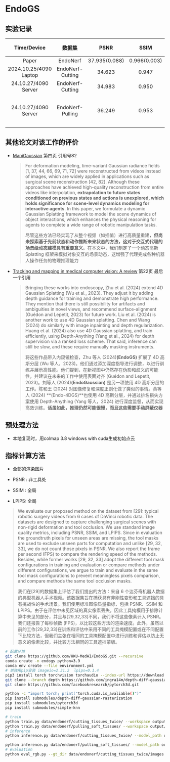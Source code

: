 # EndoGS

## 实验记录

|      Time/Device       |      数据集      |     PSNR      |     SSIM     |    LPIPS     |             备注              | Train Time | GPU Memory | 迭代次数 |
| :--------------------: | :--------------: | :-----------: | :----------: | :----------: | :---------------------------: | :--------: | :--------: | :------: |
|         Paper          |     EndoNerf     | 37.935(0.088) | 0.966(0.003) | 0.066(0.030) |                               |            |            |  3K+60K  |
| 2024.10.25/4090 Laptop | EndoNerf-Cutting |    34.623     |    0.947     |    0.0486    |                               |            |            |  3K+60K  |
|  24.10.27/4090 Server  | EndoNerf-Cutting |    34.983     |    0.950     |    0.048     |                               |     1h     |    Full    |  3K+60K  |
|  24.10.27/4090 Server  | EndoNerf-Pulling |    36.249     |    0.953     |    0.0699    | colmap  3.8 windows with cuda |  40 mins   |    Full    |  3K+60K  |



## 其他论文对该工作的评价

+ [ManiGaussian](https://arxiv.org/pdf/2403.08321) 第四页 引用号82

    > For deformation modeling, time-variant Gaussian radiance fields [1, 37, 44, 66, 69, 71, 72] were reconstructed from videos instead of images, which are widely applied in applications such as surgical scene reconstruction [42, 82]. Although these approaches have achieved high-quality reconstruction from entire videos like interpolation, **extrapolation to future states conditioned on previous states and actions is unexplored, which holds significance for scene-level dynamics modeling for interactive agents**. In this paper, we formulate a dynamic Gaussian Splatting framework to model the scene dynamics of object interactions, which enhances the physical reasoning for agents to complete a wide range of robotic manipulation tasks.
    >
    > 尽管这些方法已经实现了从整个视频（如插值）进行高质量重建，**但尚未探索基于先前状态和动作推断未来状态的方法，这对于交互式代理的场景级动态建模具有重要意义**。在本文中，我们制定了一个动态高斯 Splatting 框架来模拟对象交互的场景动态，这增强了代理完成各种机器人操作任务的物理推理能力 

+ [Tracking and mapping in medical computer vision: A review](https://www.sciencedirect.com/science/article/pii/S1361841524000562)  第22页 最后一个引用

    > Bringing these works into endoscopy, Zhu et al. (2024) extend 4D Gaussian Splatting (Wu et al., 2023). They adjust it by adding depth guidance for training and demonstrate high performance. They mention that there is still possibility for artifacts and ambiguities in novel views, and recommend surface-alignment (Guédon and Lepetit, 2023) for future work. Liu et al. (2024) is another work to use 4D Gaussian splatting. Chen and Wang (2024) do similarly with image inpainting and depth regularization. Huang et al. (2024) also use 4D Gaussian splatting, and train efficiently, using Depth-Anything (Yang et al., 2024) for depth supervision via a ranked loss scheme. That said, inference can still be slow, and these require manually masking instruments.
    >
    > 将这些作品带入内窥镜检查，Zhu 等人 (2024)**(EndoGS)** 扩展了 4D 高斯分层 (Wu 等人，2023)。他们通过添加深度指导进行调整，以进行训练并展示高性能。他们提到，在新视图中仍然存在伪影和歧义的可能性，并建议在未来的工作中使用表面对齐 (Guédon and Lepetit, 2023)。刘等人 (2024)**(EndoGaussian)** 是另一项使用 4D 高斯分层的工作。陈和王 (2024) 对图像修复和深度正则化做了类似的事情。黄等人 (2024) **(Endo-4DGS)**也使用 4D 高斯分层，并通过排名损失方案使用 Depth-Anything (Yang 等人，2024) 进行深度监督，从而实现高效训练。**话虽如此，推理仍然可能很慢，而且这些需要手动屏蔽仪器**

## 预处理方法

+ 本地复现时，用colmap 3.8 windows with cuda生成初始点云

## 指标计算方法

+ 全部的渲染图片

+ PSNR : 非工具处
+ SSIM : 全局
+ LPIPS: 全局

> We evaluate our proposed method on the dataset from [29]: typical robotic surgery videos from 6 cases of DaVinci robotic data. The datasets are designed to capture challenging surgical scenes with non-rigid deformation and tool occlusion. We use standard image quality metrics, including PSNR, SSIM, and LPIPS. Since in evaluation the groundtruth pixels for unseen areas are missing, the tool masks are used to exclude unseen parts for computation and unlike [29, 32, 33], we do not count those pixels in PSNR. We also report the frame per second (FPS) to compare the rendering speed of the methods. Besides, while former works [29, 32, 33] adopt the different tool mask configurations in training and evaluation or compare methods under different configurations, we argue to train and evaluate in the same tool mask configurations to prevent meaningless pixels comparison, and compare methods the same tool occlusion masks.
>
> 我们在[29]的数据集上评估了我们提出的方法：来自 6 个达芬奇机器人数据的典型机器人手术视频。该数据集旨在捕获具有非刚性变形和工具遮挡的具有挑战性的手术场景。我们使用标准图像质量指标，包括 PSNR、SSIM 和 LPIPS。由于在评估中未见区域的真实像素丢失，因此工具掩模用于排除计算中未见的部分，并且与[29,32,33]不同，我们不将这些像素计入 PSNR。我们还报告了每秒帧数 (FPS)，以比较这些方法的渲染速度。此外，虽然以前的工作[29,32,33]在训练和评估中采用不同的工具掩模配置或在不同配置下比较方法，但我们主张在相同的工具掩模配置中进行训练和评估以防止无意义的像素比较，并比较方法相同的工具遮挡蒙版。

```bash
# 配置环境
git clone https://github.com/HKU-MedAI/EndoGS.git --recursive
conda create -n endogs python=3.9  
conda env create --file environment.yml
# 单独用pip安装 imageio=2.31.2  lpips=0.1.4
pip3 install torch torchvision torchaudio --index-url https://download.pytorch.org/whl/cu118
git clone --branch depth https://github.com/ingra14m/depth-diff-gaussian-rasterization.git --recursive
git clone https://github.com/facebookresearch/pytorch3d.git

python -c "import torch; print("torch.cuda.is_avaliable()")"
pip install submodules/depth-diff-gaussian-rasterization
pip install submodules/pytorch3d
pip install submodules/simple-knn

# train
python train.py data/endonerf/cutting_tissues_twice/ --workspace output/cutting/
python train.py data/endonerf/pulling_soft_tissues/ --workspace output/pulling/
# inference
python inference.py data/endonerf/cutting_tissues_twice/ --model_path output/cutting/point_cloud/iteration_60000

python inference.py data/endonerf/pulling_soft_tissues/ --model_path output/pulling/point_cloud/iteration_60000
# evaluation
python eval_rgb.py --gt_dir data/endonerf/cutting_tissues_twice/images --mask_dir data/endonerf/cutting_tissues_twice/gt_masks --img_dir output/cutting/point_cloud/iteration_60000/render

```

